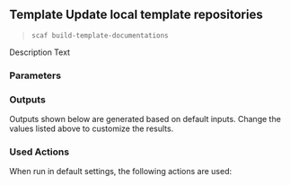 ## Template Update local template repositories

> `scaf build-template-documentations `

Description Text

### Parameters


### Outputs

Outputs shown below are generated based on default inputs.
Change the values listed above to customize the results.


### Used Actions

When run in default settings, the following actions are used:

```

```